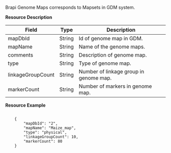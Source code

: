 
Brapi Genome Maps corresponds to Mapsets in GDM system.

<a name="mapsresource">**Resource Description**</a>

Field | Type | Description
------|------|------------
mapDbId | String | Id of genome map in GDM.
mapName | String | Name of the genome maps.
comments | String | Description of genome map.
type | String | Type of genome map.
linkageGroupCount | String | Number of linkage group in genome map.
markerCount | String | Number of markers in genome map. 

<a name="mapsresourceexample">**Resource Example**</a>

```

    {
        "mapDbId": "2",
        "mapName": "Maize_map",
        "type": "physical",
        "linkageGroupCount": 10,
        "markerCount": 80
    }

```


